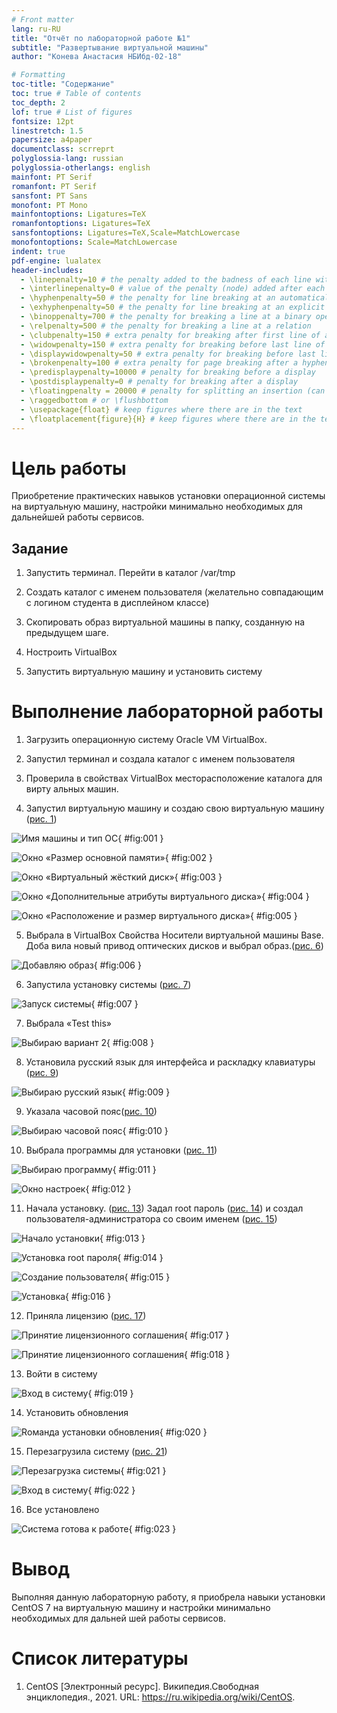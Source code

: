 ```yaml
---
# Front matter
lang: ru-RU
title: "Отчёт по лабораторной работе №1"
subtitle: "Развертывание виртуальной машины"
author: "Конева Анастасия НБИбд-02-18"

# Formatting
toc-title: "Содержание"
toc: true # Table of contents
toc_depth: 2
lof: true # List of figures
fontsize: 12pt
linestretch: 1.5
papersize: a4paper
documentclass: scrreprt
polyglossia-lang: russian
polyglossia-otherlangs: english
mainfont: PT Serif
romanfont: PT Serif
sansfont: PT Sans
monofont: PT Mono
mainfontoptions: Ligatures=TeX
romanfontoptions: Ligatures=TeX
sansfontoptions: Ligatures=TeX,Scale=MatchLowercase
monofontoptions: Scale=MatchLowercase
indent: true
pdf-engine: lualatex
header-includes:
  - \linepenalty=10 # the penalty added to the badness of each line within a paragraph (no associated penalty node) Increasing the value makes tex try to have fewer lines in the paragraph.
  - \interlinepenalty=0 # value of the penalty (node) added after each line of a paragraph.
  - \hyphenpenalty=50 # the penalty for line breaking at an automatically inserted hyphen
  - \exhyphenpenalty=50 # the penalty for line breaking at an explicit hyphen
  - \binoppenalty=700 # the penalty for breaking a line at a binary operator
  - \relpenalty=500 # the penalty for breaking a line at a relation
  - \clubpenalty=150 # extra penalty for breaking after first line of a paragraph
  - \widowpenalty=150 # extra penalty for breaking before last line of a paragraph
  - \displaywidowpenalty=50 # extra penalty for breaking before last line before a display math
  - \brokenpenalty=100 # extra penalty for page breaking after a hyphenated line
  - \predisplaypenalty=10000 # penalty for breaking before a display
  - \postdisplaypenalty=0 # penalty for breaking after a display
  - \floatingpenalty = 20000 # penalty for splitting an insertion (can only be split footnote in standard LaTeX)
  - \raggedbottom # or \flushbottom
  - \usepackage{float} # keep figures where there are in the text
  - \floatplacement{figure}{H} # keep figures where there are in the text
---
```


# Цель работы

Приобретение практических навыков установки операционной системы на виртуальную машину, настройки минимально необходимых для дальнейшей работы сервисов.


## Задание

1. Запустить терминал. Перейти в каталог /var/tmp

2. Создать каталог с именем пользователя (желательно совпадающим с логином студента в дисплейном классе)

3. Скопировать образ виртуальной машины в папку, созданную на предыдущем шаге.

4. Ностроить VirtualBox

5. Запустить виртуальную машину и установить систему

# Выполнение лабораторной работы

1. Загрузить операционную систему Oracle VM VirtualBox. 

2. Запустил терминал и создала каталог с именем пользователя

3. Проверила в свойствах VirtualBox месторасположение каталога для вирту альных машин. 

4. Запустил виртуальную машину и создаю свою виртуальную машину ([рис. 1](image/1.png))

![Имя машины и тип ОС](image/1.jpg){ #fig:001 }

![Окно «Размер основной памяти»](image/2.jpg){ #fig:002 }

![Окно «Виртуальный жёсткий диск»](image/3.PNG){ #fig:003 }

![Окно «Дополнительные атрибуты виртуального диска»](image/4.PNG){ #fig:004 }

![Окно «Расположение и размер виртуального диска»](image/5.PNG){ #fig:005 }

5. Выбрала в VirtualBox Свойства Носители виртуальной машины Base. Доба вила новый привод оптических дисков и выбрал образ.([рис. 6](image/7.png))

![Добавляю образ](image/7.PNG){ #fig:006 }

6. Запустила установку системы ([рис. 7](image/8.png))

![Запуск системы](image/8.PNG){ #fig:007 }

7. Выбрала «Test this»

![Выбираю вариант 2](image/9.PNG){ #fig:008 }

8. Установила русский язык для интерфейса и раскладку клавиатуры ([рис. 9](image/11.png))

![Выбираю русский язык](image/11.PNG){ #fig:009 }

9. Указала часовой пояс([рис. 10](image/13.png))

![Выбираю часовой пояс](image/13.PNG){ #fig:010 }

10. Выбрала программы для установки ([рис. 11](image/14.png))

![Выбираю программу](image/14.PNG){ #fig:011 }

![Окно настроек](image/16.PNG){ #fig:012 }

11. Начала установку. ([рис. 13](image/17.png)) Задал root пароль ([рис. 14](image/17.1.png)) и создал пользователя-администратора со своим именем ([рис. 15](image/18.png))

![Начало установки](image/17.PNG){ #fig:013 }

![Установка root пароля](image/17.1.PNG){ #fig:014 }

![Создание пользователя](image/18.PNG){ #fig:015 }

![Установка](image/19.PNG){ #fig:016 }

12. Приняла лицензию ([рис. 17](image/20.perezagryzka.PNG))

![Принятие лицензионного соглашения](image/20.perezagryzka.PNG){ #fig:017 }

![Принятие лицензионного соглашения](image/21.PNG){ #fig:018 }

13. Войти в систему

![Вход в систему](image/22.PNG){ #fig:019 }

14. Установить обновления

![Rоманда установки обновления](image/26.PNG){ #fig:020 }

15. Перезагрузила систему ([рис. 21](image/27.png))

![Перезагрузка системы](image/27.PNG){ #fig:021 }

![Вход в систему](image/28.PNG){ #fig:022 }

16. Все установлено

![Система готова к работе](image/28.PNG){ #fig:023 }

# Вывод

Выполняя данную лабораторную работу, я приобрела навыки установки CentOS 7 на виртуальную машину и настройки минимально необходимых для дальней шей работы сервисов.

# Список литературы

1.	CentOS [Электронный ресурс]. Википедия.Свободная энциклопедия., 2021. URL: <https://ru.wikipedia.org/wiki/CentOS>.
